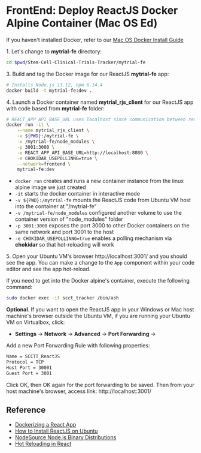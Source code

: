 # FrontEnd: Deploy ReactJS Docker Alpine Container (Mac OS Ed)

<!-- SJSU CMPE 138 Fall 2021 TEAM1 -->

If you haven't installed Docker, refer to our
[Mac OS Docker Install Guide](https://docs.docker.com/desktop/mac/install/)

1\. Let's change to **mytrial-fe** directory:

~~~bash
cd $pwd/Stem-Cell-Clinical-Trials-Tracker/mytrial-fe
~~~

3\. Build and tag the Docker image for our ReactJS **mytrial-fe** app:

~~~bash
# Installs Node.js 13.12, npm 6.14.4
docker build -t mytrial-fe:dev .
~~~

4\. Launch a Docker container named **mytrial_rjs_client** for our ReactJS app with code based from **mytrial-fe** folder:

~~~bash
# REACT_APP_API_BASE_URL uses localhost since communication between react and sb happens on localhost
docker run -it \
    --name mytrial_rjs_client \
    -v ${PWD}:/mytrial-fe \
    -v /mytrial-fe/node_modules \
    -p 3001:3000 \
    -e REACT_APP_API_BASE_URL=http://localhost:8080 \
    -e CHOKIDAR_USEPOLLINNG=true \
    --network=frontend \
    mytrial-fe:dev
~~~

<!-- Check node version and npm version inside docker container scct_tracker -->

- `docker run` creates and runs a new container instance from the linux alpine image we just created
- `-it` starts the docker container in interactive mode
- `-v ${PWD}:/mytrial-fe` mounts the ReactJS code from Ubuntu VM host into the container at "/mytrial-fe"
- `-v /mytrial-fe/node_modules` configured another volume to use the container version of "node_modules" folder
- `-p 3001:3000` exposes the port 3000 to other Docker containers on the same network and port 3001 to the host
- `-e CHOKIDAR_USEPOLLINNG=true` enables a polling mechanism via **chokidar** so that hot-reloading will work

5\. Open your Ubuntu VM's browser http://localhost:3001/ and you should see the app. You can make a change to the `App` component within your code editor and see the app hot-reload.

If you need to get into the Docker alpine's container, execute the following command: 

~~~bash
sudo docker exec -it scct_tracker /bin/ash
~~~

**Optional**\. If you want to open the ReactJS app in your Windows or Mac host machine's browser outside the Ubuntu VM, if you are running your Ubuntu VM on Virtualbox, click:

- **Settings** -> **Network** -> **Advanced** -> **Port Forwarding** -> 

Add a new Port Forwarding Rule with following properties:

~~~bash
Name = SCCTT_ReactJS
Protocol = TCP
Host Port = 30001
Guest Port = 3001
~~~

Click OK, then OK again for the port forwarding to be saved. Then from your host machine's browser, access link: http://localhost:3001/ 

## Reference

- [Dockerizing a React App](https://mherman.org/blog/dockerizing-a-react-app/)
- [How to Install ReactJS on Ubuntu](https://www.tecmint.com/install-reactjs-on-ubuntu/)
- [NodeSource Node.js Binary Distributions](https://github.com/nodesource/distributions)
- [Hot Reloading in React](https://medium.com/@dan_abramov/hot-reloading-in-react-1140438583bf)
